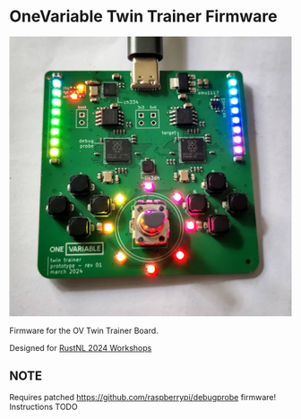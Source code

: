 # OneVariable Twin Trainer Firmware

![OV Twin Revision 1](./assets/ovtwin-001.jpg)

Firmware for the OV Twin Trainer Board.

Designed for [RustNL 2024 Workshops](https://2024.rustnl.org/workshops/)

## NOTE

Requires patched <https://github.com/raspberrypi/debugprobe> firmware! Instructions TODO
